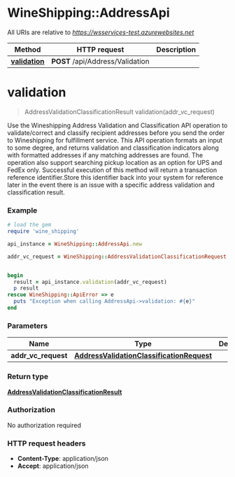 # WineShipping::AddressApi

All URIs are relative to *https://wsservices-test.azurewebsites.net*

Method | HTTP request | Description
------------- | ------------- | -------------
[**validation**](AddressApi.md#validation) | **POST** /api/Address/Validation |


# **validation**
> AddressValidationClassificationResult validation(addr_vc_request)



Use the Wineshipping Address Validation and Classification API operation to validate/correct and classify recipient addresses before you send the order to Wineshipping for fulfillment service. This API operation formats an input to some degree, and returns validation and classification indicators along with formatted addresses if any matching addresses are found. The operation also support searching pickup location as an option for UPS and FedEx only. Successful execution of this method will return a transaction reference identifier.Store this identifier back into your system for reference later in the event there is an issue with a specific address validation and classification result.

### Example
```ruby
# load the gem
require 'wine_shipping'

api_instance = WineShipping::AddressApi.new

addr_vc_request = WineShipping::AddressValidationClassificationRequest.new # AddressValidationClassificationRequest |


begin
  result = api_instance.validation(addr_vc_request)
  p result
rescue WineShipping::ApiError => e
  puts "Exception when calling AddressApi->validation: #{e}"
end
```

### Parameters

Name | Type | Description  | Notes
------------- | ------------- | ------------- | -------------
 **addr_vc_request** | [**AddressValidationClassificationRequest**](AddressValidationClassificationRequest.md)|  |

### Return type

[**AddressValidationClassificationResult**](AddressValidationClassificationResult.md)

### Authorization

No authorization required

### HTTP request headers

 - **Content-Type**: application/json
 - **Accept**: application/json
